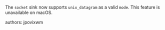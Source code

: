 The `socket` sink now supports `unix_datagram` as a valid `mode`. This feature is unavailable on macOS.

authors: jpovixwm
